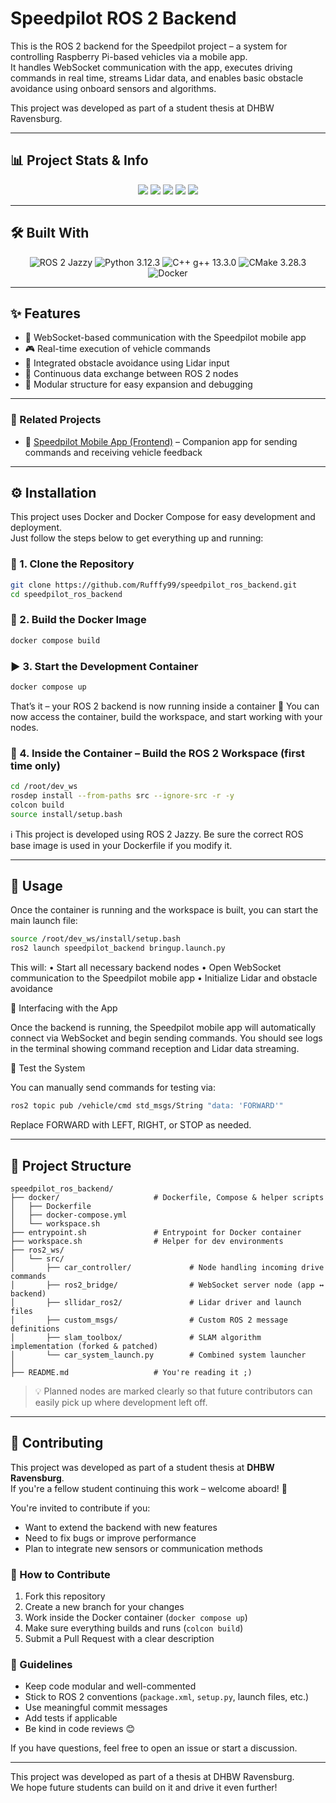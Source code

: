 # Speedpilot ROS 2 Backend

This is the ROS 2 backend for the Speedpilot project – a system for controlling Raspberry Pi-based vehicles via a mobile app.  
It handles WebSocket communication with the app, executes driving commands in real time, streams Lidar data, and enables basic obstacle avoidance using onboard sensors and algorithms.

This project was developed as part of a student thesis at DHBW Ravensburg.

---

## 📊 Project Stats & Info

<p align="center">
    <img src="https://img.shields.io/github/v/release/Rufffy99/speedpilot_ros_backend?style=flat-square" />
  <img src="https://img.shields.io/github/stars/Rufffy99/speedpilot_ros_backend?style=flat-square" />
  <img src="https://img.shields.io/github/last-commit/Rufffy99/speedpilot_ros_backend?style=flat-square" />
  <img src="https://img.shields.io/github/issues/Rufffy99/speedpilot_ros_backend?style=flat-square" />
  <img src="https://img.shields.io/github/license/Rufffy99/speedpilot_ros_backend?style=flat-square" />
</p>

---

## 🛠️ Built With

<p align="center">
  <img src="https://img.shields.io/badge/ROS%202-Jazzy-blue?style=flat-square&logo=ros" alt="ROS 2 Jazzy" />
  <img src="https://img.shields.io/badge/Python-3.12.3-yellow?style=flat-square&logo=python" alt="Python 3.12.3" />
  <img src="https://img.shields.io/badge/C++-13.3.0-blue?style=flat-square&logo=c%2B%2B" alt="C++ g++ 13.3.0" />
  <img src="https://img.shields.io/badge/CMake-3.28.3-lightgrey?style=flat-square&logo=cmake" alt="CMake 3.28.3" />
  <img src="https://img.shields.io/badge/Docker-Containerized-lightblue?style=flat-square&logo=docker" alt="Docker" />
</p>

---

## ✨ Features

- 🔌 WebSocket-based communication with the Speedpilot mobile app
- 🎮 Real-time execution of vehicle commands
- 🧠 Integrated obstacle avoidance using Lidar input
- 🔄 Continuous data exchange between ROS 2 nodes
- 🧱 Modular structure for easy expansion and debugging

---

### 🔗 Related Projects

- 📱 [Speedpilot Mobile App (Frontend)](https://github.com/tobiassng/speedpilot) – Companion app for sending commands and receiving vehicle feedback

---

## ⚙️ Installation

This project uses Docker and Docker Compose for easy development and deployment.  
Just follow the steps below to get everything up and running:

### 🐳 1. Clone the Repository

```bash
git clone https://github.com/Rufffy99/speedpilot_ros_backend.git
cd speedpilot_ros_backend
```

### 🔨 2. Build the Docker Image

```bash
docker compose build
```

### ▶️ 3. Start the Development Container

```bash
docker compose up
```

That’s it – your ROS 2 backend is now running inside a container 🚀
You can now access the container, build the workspace, and start working with your nodes.

### 🔧 4. Inside the Container – Build the ROS 2 Workspace (first time only)

```bash
cd /root/dev_ws
rosdep install --from-paths src --ignore-src -r -y
colcon build
source install/setup.bash
```

ℹ️ This project is developed using ROS 2 Jazzy.
Be sure the correct ROS base image is used in your Dockerfile if you modify it.

---

## 🚀 Usage

Once the container is running and the workspace is built, you can start the main launch file:

```bash
source /root/dev_ws/install/setup.bash
ros2 launch speedpilot_backend bringup.launch.py
```

This will:
	•	Start all necessary backend nodes
	•	Open WebSocket communication to the Speedpilot mobile app
	•	Initialize Lidar and obstacle avoidance

📱 Interfacing with the App

Once the backend is running, the Speedpilot mobile app will automatically connect via WebSocket and begin sending commands.
You should see logs in the terminal showing command reception and Lidar data streaming.

🧪 Test the System

You can manually send commands for testing via:
```bash
ros2 topic pub /vehicle/cmd std_msgs/String "data: 'FORWARD'"
```

Replace FORWARD with LEFT, RIGHT, or STOP as needed.

---

## 📁 Project Structure

```
speedpilot_ros_backend/
├── docker/                     # Dockerfile, Compose & helper scripts
│   ├── Dockerfile
│   ├── docker-compose.yml
│   └── workspace.sh
├── entrypoint.sh               # Entrypoint for Docker container
├── workspace.sh                # Helper for dev environments
├── ros2_ws/
│   └── src/
│       ├── car_controller/             # Node handling incoming drive commands
│       ├── ros2_bridge/                # WebSocket server node (app ↔ backend)
│       ├── sllidar_ros2/               # Lidar driver and launch files
│       ├── custom_msgs/                # Custom ROS 2 message definitions
│       ├── slam_toolbox/               # SLAM algorithm implementation (forked & patched)
│       └── car_system_launch.py        # Combined system launcher
│ 
├── README.md                   # You're reading it ;)
```

> 💡 Planned nodes are marked clearly so that future contributors can easily pick up where development left off.

---

## 🤝 Contributing

This project was developed as part of a student thesis at **DHBW Ravensburg**.  
If you're a fellow student continuing this work – welcome aboard! 👋

You're invited to contribute if you:

- Want to extend the backend with new features
- Need to fix bugs or improve performance
- Plan to integrate new sensors or communication methods

### 📌 How to Contribute

1. Fork this repository
2. Create a new branch for your changes
3. Work inside the Docker container (`docker compose up`)
4. Make sure everything builds and runs (`colcon build`)
5. Submit a Pull Request with a clear description

### 🧭 Guidelines

- Keep code modular and well-commented
- Stick to ROS 2 conventions (`package.xml`, `setup.py`, launch files, etc.)
- Use meaningful commit messages
- Add tests if applicable
- Be kind in code reviews 😊

If you have questions, feel free to open an issue or start a discussion.

---

This project was developed as part of a thesis at DHBW Ravensburg.  
We hope future students can build on it and drive it even further!
